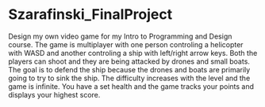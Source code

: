 # Szarafinski_FinalProject
Design my own video game for my Intro to Programming and Design course. 
The game is multiplayer with one person controling a helicopter with WASD and another controling a ship with left/right arrow keys. 
Both the players can shoot and they are being attacked by drones and small boats. 
The goal is to defend the ship because the drones and boats are primarily going to try to sink the ship. 
The difficulty increases with the level and the game is infinite. 
You have a set health and the game tracks your points and displays your highest score. 
